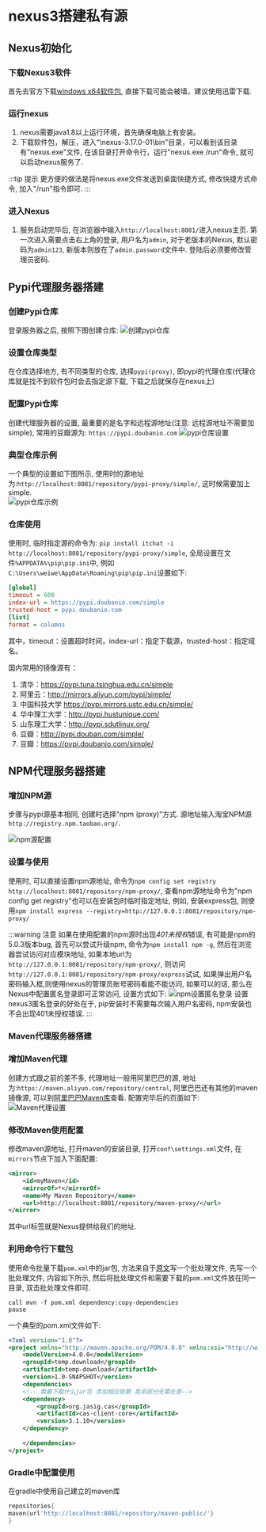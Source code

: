 # nexus3搭建私有源

## Nexus初始化

### 下载Nexus3软件 

首先去官方下载[windows x64软件包](https://sonatype-download.global.ssl.fastly.net/nexus/3/latest-win64.zip), 直接下载可能会被墙，建议使用迅雷下载.

### 运行nexus

1. nexus需要java1.8以上运行环境，首先确保电脑上有安装。  
2. 下载软件包，解压，进入“\nexus-3.17.0-01\bin"目录，可以看到该目录有"nexus.exe"文件, 在该目录打开命令行，运行"nexus.exe /run"命令, 就可以启动nexus服务了.

:::tip 提示
更方便的做法是将nexus.exe文件发送到桌面快捷方式, 修改快捷方式命令, 加入"/run"指令即可.
:::

### 进入Nexus

1. 服务启动完毕后, 在浏览器中输入`http://localhost:8081/`进入nexus主页. 第一次进入需要点击右上角的登录, 用户名为`admin`, 对于老版本的Nexus, 默认密码为`admin123`, 新版本则放在了`admin.password`文件中. 登陆后必须要修改管理员密码.

## Pypi代理服务器搭建

### 创建Pypi仓库

登录服务器之后, 按照下图创建仓库:
![创建pypi仓库](https://s1.ax1x.com/2020/03/28/Gk9YfU.png)

### 设置仓库类型

在仓库选择地方, 有不同类型的仓库, 选择`pypi(proxy)`, 即pypi的代理仓库(代理仓库就是找不到软件包时会去指定源下载, 下载之后就保存在nexus上)

### 配置Pypi仓库

创建代理服务器的设置, 最重要的是名字和远程源地址(注意: 远程源地址不需要加simple), 常用的豆瓣源为: `https://pypi.doubanio.com`
![pypi仓库设置](https://s1.ax1x.com/2020/03/28/GkPwIx.png)

### 典型仓库示例

一个典型的设置如下图所示, 使用时的源地址为:`http://localhost:8081/repository/pypi-proxy/simple/`, 这时候需要加上simple.  
![pypi仓库示例](https://s1.ax1x.com/2020/03/28/GkPLes.png)

### 仓库使用

使用时, 临时指定源的命令为: `pip install itchat -i http://localhost:8081/repository/pypi-proxy/simple`, 全局设置在文件`%APPDATA%\pip\pip.ini`中, 例如`C:\Users\weiwe\AppData\Roaming\pip\pip.ini`设置如下:

```ini
[global]
timeout = 600
index-url = https://pypi.doubanio.com/simple
trusted-host = pypi.doubanio.com
[list]
format = columns
```

其中，timeout：设置超时时间，index-url：指定下载源，trusted-host：指定域名。

国内常用的镜像源有：

1. 清华：https://pypi.tuna.tsinghua.edu.cn/simple
2. 阿里云：http://mirrors.aliyun.com/pypi/simple/
3. 中国科技大学 https://pypi.mirrors.ustc.edu.cn/simple/
4. 华中理工大学：http://pypi.hustunique.com/
5. 山东理工大学：http://pypi.sdutlinux.org/
6. 豆瓣：http://pypi.douban.com/simple/
7. 豆瓣：https://pypi.doubanio.com/simple/

## NPM代理服务器搭建

### 增加NPM源

步骤与pypi源基本相同, 创建时选择"npm (proxy)"方式. 源地址输入淘宝NPM源`http://registry.npm.taobao.org/`.

![npm源配置](https://s1.ax1x.com/2020/03/28/GkmtyV.png)

### 设置与使用

使用时, 可以直接设置npm源地址, 命令为`npm config set registry http://localhost:8081/repository/npm-proxy/`, 查看npm源地址命令为"npm config get registry"也可以在安装包时临时指定地址, 例如, 安装express包, 则使用`npm install express --registry=http://127.0.0.1:8081/repository/npm-proxy/`

:::warning 注意
如果在使用配置的npm源时出现*401未授权*错误, 有可能是npm的5.0.3版本bug, 首先可以尝试升级npm, 命令为`npm install npm -g`, 然后在浏览器尝试访问对应模块地址, 如果本地url为`http://127.0.0.1:8081/repository/npm-proxy/`, 则访问`http://127.0.0.1:8081/repository/npm-proxy/express`试试, 如果弹出用户名密码输入框,则使用nexus的管理员账号密码看能不能访问, 如果可以的话, 那么在Nexus中配置匿名登录即可正常访问, 设置方式如下:
![npm设置匿名登录](https://s1.ax1x.com/2020/03/28/GkuGrV.png)
设置nexus3匿名登录的好处在于, pip安装时不需要每次输入用户名密码, npm安装也不会出现401未授权错误.
:::

### Maven代理服务器搭建

### 增加Maven代理

创建方式跟之前的差不多, 代理地址一般用阿里巴巴的源, 地址为:`https://maven.aliyun.com/repository/central`, 阿里巴巴还有其他的maven镜像源, 可以到[阿里巴巴Maven库](https://maven.aliyun.com/mvn/view)查看. 配置完毕后的页面如下:
![Maven代理设置](https://s1.ax1x.com/2020/03/28/GknBB8.png)

### 修改Maven使用配置

 修改maven源地址, 打开maven的安装目录, 打开`conf\settings.xml`文件, 在`mirrors`节点下加入下面配置:  

```xml
<mirror>
    <id>myMaven</id>
    <mirrorOf>*</mirrorOf>
    <name>My Maven Repository</name>
    <url>http://localhost:8081/repository/maven-proxy/</url>
</mirror>
```

其中url标签就是Nexus提供给我们的地址.  

### 利用命令行下载包

 使用命令批量下载`pom.xml`中的jar包, 方法来自于[原文](https://www.cnblogs.com/luoruiyuan/p/5948181.html)写一个批处理文件, 先写一个批处理文件, 内容如下所示, 然后将批处理文件和需要下载的`pom.xml`文件放在同一目录, 双击批处理文件即可.

```batch
call mvn -f pom.xml dependency:copy-dependencies
pause
```

一个典型的pom.xml文件如下:

```xml
<?xml version="1.0"?>
<project xmlns="http://maven.apache.org/POM/4.0.0" xmlns:xsi="http://www.w3.org/2001/XMLSchema-instance" xsi:schemaLocation="http://maven.apache.org/POM/4.0.0 http://maven.apache.org/xsd/maven-4.0.0.xsd">
    <modelVersion>4.0.0</modelVersion>
    <groupId>temp.download</groupId>
    <artifactId>temp-download</artifactId>
    <version>1.0-SNAPSHOT</version>
    <dependencies>
    <!-- 需要下载什么jar包 添加相应依赖 其余部分无需在意-->
    <dependency>
        <groupId>org.jasig.cas</groupId>
        <artifactId>cas-client-core</artifactId>
        <version>3.1.10</version>
    </dependency>
  
    </dependencies>
</project>
```

### Gradle中配置使用

 在gradle中使用自己建立的maven库

```Groovy
repositories{
maven{url'http://localhost:8081/repository/maven-public/'}
}
```
